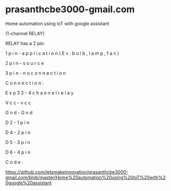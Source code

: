 # prasanthcbe3000-gmail.com

Home automation using IoT with google assistant 

(1-channel RELAY)

RELAY has a 2 pin:
 
 1 p i n   -   a p p l i c a t i o n   ( E x :   b u l b ,   l a m p ,   f a n ) 
 
 2 p i n   -   s o u r c e   
 
 3 p i n   -   n o   c o n n e c t i o n 
 
 C o n n e c t i o n : 
 
 E s p 3 2   -   4   c h a n n e l   r e l a y 
 
 V c c   -   v c c 
 
 G n d   -   G n d
 
 D 2   -   1 p i n 
 
 D 4   -   2 p i n 
 
 D 5   -   3 p i n 
 
 D 6   -   4 p i n 
 
 C o d e : 
 
 https://github.com/letsmakeinnovation/prasanthcbe3000-gmail.com/blob/master/Home%20automation%20using%20IoT%20with%20google%20assistant
